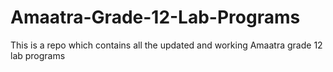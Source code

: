 # Amaatra-Grade-12-Lab-Programs
This is a repo which contains all the updated and working Amaatra grade 12  lab programs 

